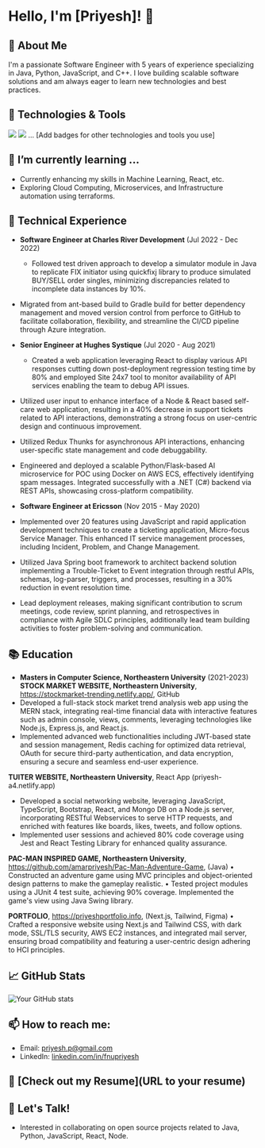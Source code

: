 # Hello, I'm [Priyesh]! 👋

## 🚀 About Me
I'm a passionate Software Engineer with 5 years of experience specializing in Java, Python, JavaScript, and C++. I love building scalable software solutions and am always eager to learn new technologies and best practices.

## 🔧 Technologies & Tools
![](https://img.shields.io/badge/Code-Python-informational?style=flat&logo=python&logoColor=white&color=2bbc8a)
![](https://img.shields.io/badge/Code-JavaScript-informational?style=flat&logo=javascript&logoColor=white&color=2bbc8a)
... [Add badges for other technologies and tools you use]

## 🌱 I’m currently learning ...
- Currently enhancing my skills in Machine Learning, React, etc.
- Exploring Cloud Computing, Microservices, and Infrastructure automation using terraforms.

## 💼 Technical Experience
- **Software Engineer at Charles River Development** (Jul 2022 - Dec 2022)
  - Followed test driven approach to develop a simulator module in Java to replicate FIX initiator using quickfixj library to produce simulated BUY/SELL order singles, minimizing discrepancies related to incomplete data instances by 10%.
-	Migrated from ant-based build to Gradle build for better dependency management and moved version control from perforce to GitHub to facilitate collaboration, flexibility, and streamline the CI/CD pipeline through Azure integration.

- **Senior Engineer at Hughes Systique** (Jul 2020 - Aug 2021)
  - Created a web application leveraging React to display various API responses cutting down post-deployment regression testing time by 80% and employed Site 24x7 tool to monitor availability of API services enabling the team to debug API issues.
- Utilized user input to enhance interface of a Node & React based self-care web application, resulting in a 40% decrease in support tickets related to API interactions, demonstrating a strong focus on user-centric design and continuous improvement.
- Utilized Redux Thunks for asynchronous API interactions, enhancing user-specific state management and code debuggability.
- Engineered and deployed a scalable Python/Flask-based AI microservice for POC using Docker on AWS ECS, effectively identifying spam messages. Integrated successfully with a .NET (C#) backend via REST APIs, showcasing cross-platform compatibility.

- **Software Engineer at Ericsson** (Nov 2015 - May 2020)
- Implemented over 20 features using JavaScript and rapid application development techniques to create a ticketing application, Micro-focus Service Manager. This enhanced IT service management processes, including Incident, Problem, and Change Management.
- Utilized Java Spring boot framework to architect backend solution implementing a Trouble-Ticket to Event integration through restful APIs, schemas, log-parser, triggers, and processes, resulting in a 30% reduction in event resolution time.
- Lead deployment releases, making significant contribution to scrum meetings, code review, sprint planning, and retrospectives in compliance with Agile SDLC principles, additionally lead team building activities to foster problem-solving and communication.



## 📚 Education
- **Masters in Computer Science, Northeastern University** (2021-2023)
  **STOCK MARKET WEBSITE, Northeastern University**, https://stockmarket-trending.netlify.app/, GitHub	
-	Developed a full-stack stock market trend analysis web app using the MERN stack, integrating real-time financial data with interactive features such as admin console, views, comments, leveraging technologies like Node.js, Express.js, and React.js.
-	Implemented advanced web functionalities including JWT-based state and session management, Redis caching for optimized data retrieval, OAuth for secure third-party authentication, and data encryption, ensuring a secure and seamless end-user experience.

**TUITER WEBSITE, Northeastern University**, React App (priyesh-a4.netlify.app)
-	Developed a social networking website, leveraging JavaScript, TypeScript, Bootstrap, React, and Mongo DB on a Node.js server, incorporating RESTful Webservices to serve HTTP requests, and enriched with features like boards, likes, tweets, and follow options.
-	Implemented user sessions and achieved 80% code coverage using Jest and React Testing Library for enhanced quality assurance.

**PAC-MAN INSPIRED GAME, Northeastern University**, https://github.com/amarpriyesh/Pac-Man-Adventure-Game, (Java)
•	Constructed an adventure game using MVC principles and object-oriented design patterns to make the gameplay realistic.
•	Tested project modules using a JUnit 4 test suite, achieving 90% coverage. Implemented the game's view using Java Swing library.

**PORTFOLIO**, https://priyeshportfolio.info, (Next.js, Tailwind, Figma)
•	Crafted a responsive website using Next.js and Tailwind CSS, with dark mode, SSL/TLS security, AWS EC2 instances, and integrated mail server, ensuring broad compatibility and featuring a user-centric design adhering to HCI principles.


## 📈 GitHub Stats
![Your GitHub stats](https://github-readme-stats.vercel.app/api?username=amarpriyesh&show_icons=true)

## 📫 How to reach me:
- Email: priyesh.p@gmail.com
- LinkedIn: [linkedin.com/in/fnupriyesh](https://linkedin.com/in/fnupriyesh)

## 📄 [Check out my Resume](URL to your resume)

<!-- Optional sections -->


## 💬 Let's Talk!
- Interested in collaborating on open source projects related to Java, Python, JavaScript, React, Node.

